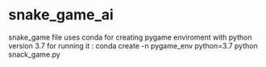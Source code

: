 # snake_game_ai

snake_game file uses conda for creating pygame enviroment with python version 3.7 
for running it :
conda create -n pygame_env python=3.7
python snack_game.py
